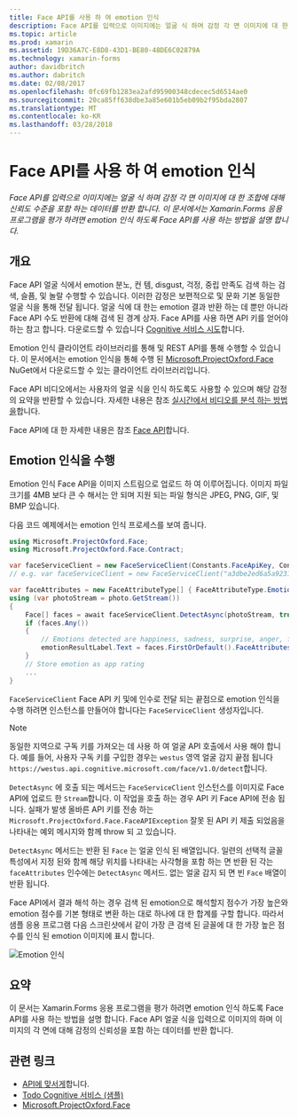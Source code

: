 ```yaml
---
title: Face API를 사용 하 여 emotion 인식
description: Face API를 입력으로 이미지에는 얼굴 식 하며 감정 각 면 이미지에 대 한 조합에 대해 신뢰도 수준을 포함 하는 데이터를 반환 합니다. 이 문서에서는 Xamarin.Forms 응용 프로그램을 평가 하려면 emotion 인식 하도록 Face API를 사용 하는 방법을 설명 합니다.
ms.topic: article
ms.prod: xamarin
ms.assetid: 19D36A7C-E8D8-43D1-BE80-48DE6C02879A
ms.technology: xamarin-forms
author: davidbritch
ms.author: dabritch
ms.date: 02/08/2017
ms.openlocfilehash: 0fc69fb1283ea2afd95900348cdecec5d6514ae0
ms.sourcegitcommit: 20ca85ff638dbe3a85e601b5eb09b2f95bda2807
ms.translationtype: MT
ms.contentlocale: ko-KR
ms.lasthandoff: 03/28/2018
---
```

# <a name="emotion-recognition-using-the-face-api"></a>Face API를 사용 하 여 emotion 인식

_Face API를 입력으로 이미지에는 얼굴 식 하며 감정 각 면 이미지에 대 한 조합에 대해 신뢰도 수준을 포함 하는 데이터를 반환 합니다. 이 문서에서는 Xamarin.Forms 응용 프로그램을 평가 하려면 emotion 인식 하도록 Face API를 사용 하는 방법을 설명 합니다._

## <a name="overview"></a>개요

Face API 얼굴 식에서 emotion 분노, 컨 템, disgust, 걱정, 중립 만족도 검색 하는 검색, 슬픔, 및 놀랄 수행할 수 있습니다. 이러한 감정은 보편적으로 및 문화 기본 동일한 얼굴 식을 통해 전달 됩니다. 얼굴 식에 대 한는 emotion 결과 반환 하는 데 뿐만 아니라 Face API 수도 반환에 대해 검색 된 경계 상자. Face API를 사용 하면 API 키를 얻어야 하는 참고 합니다. 다운로드할 수 있습니다 [Cognitive 서비스 시도](https://azure.microsoft.com/try/cognitive-services/?api=face-api)합니다.

Emotion 인식 클라이언트 라이브러리를 통해 및 REST API를 통해 수행할 수 있습니다. 이 문서에서는 emotion 인식을 통해 수행 된 [Microsoft.ProjectOxford.Face](https://www.nuget.org/packages/Microsoft.ProjectOxford.Face/) NuGet에서 다운로드할 수 있는 클라이언트 라이브러리입니다.

Face API 비디오에서는 사용자의 얼굴 식을 인식 하도록도 사용할 수 있으며 해당 감정의 요약을 반환할 수 있습니다. 자세한 내용은 참조 [실시간에서 비디오를 분석 하는 방법을](/azure/cognitive-services/face/face-api-how-to-topics/howtoanalyzevideo_face/)합니다.

Face API에 대 한 자세한 내용은 참조 [Face API](/azure/cognitive-services/face/overview/)합니다.

## <a name="performing-emotion-recognition"></a>Emotion 인식을 수행

Emotion 인식 Face API을 이미지 스트림으로 업로드 하 여 이루어집니다. 이미지 파일 크기를 4MB 보다 큰 수 해서는 안 되며 지원 되는 파일 형식은 JPEG, PNG, GIF, 및 BMP 있습니다.

다음 코드 예제에서는 emotion 인식 프로세스를 보여 줍니다.

```csharp
using Microsoft.ProjectOxford.Face;
using Microsoft.ProjectOxford.Face.Contract;

var faceServiceClient = new FaceServiceClient(Constants.FaceApiKey, Constants.FaceEndpoint);
// e.g. var faceServiceClient = new FaceServiceClient("a3dbe2ed6a5a9231bb66f9a964d64a12", "https://westus.api.cognitive.microsoft.com/face/v1.0/detect");

var faceAttributes = new FaceAttributeType[] { FaceAttributeType.Emotion };
using (var photoStream = photo.GetStream())
{
    Face[] faces = await faceServiceClient.DetectAsync(photoStream, true, false, faceAttributes);
    if (faces.Any())
    {
        // Emotions detected are happiness, sadness, surprise, anger, fear, contempt, disgust, or neutral.
        emotionResultLabel.Text = faces.FirstOrDefault().FaceAttributes.Emotion.ToRankedList().FirstOrDefault().Key;
    }
    // Store emotion as app rating
    ...
}
```

`FaceServiceClient` Face API 키 및에 인수로 전달 되는 끝점으로 emotion 인식을 수행 하려면 인스턴스를 만들어야 합니다는 `FaceServiceClient` 생성자입니다.

> [!NOTE]
> 동일한 지역으로 구독 키를 가져오는 데 사용 하 여 얼굴 API 호출에서 사용 해야 합니다. 예를 들어, 사용자 구독 키를 구입한 경우는 `westus` 영역 얼굴 감지 끝점 됩니다 `https://westus.api.cognitive.microsoft.com/face/v1.0/detect`합니다.

`DetectAsync` 에 호출 되는 메서드는 `FaceServiceClient` 인스턴스를 이미지로 Face API에 업로드 한 `Stream`합니다. 이 작업을 호출 하는 경우 API 키 Face API에 전송 됩니다. 실패가 발생 올바른 API 키를 전송 하는 `Microsoft.ProjectOxford.Face.FaceAPIException` 잘못 된 API 키 제출 되었음을 나타내는 예외 메시지와 함께 throw 되 고 있습니다.

`DetectAsync` 메서드는 반환 된 `Face` 는 얼굴 인식 된 배열입니다. 일련의 선택적 글꼴 특성에서 지정 된와 함께 해당 위치를 나타내는 사각형을 포함 하는 면 반환 된 각는 `faceAttributes` 인수에는 `DetectAsync` 메서드. 없는 얼굴 감지 되 면 빈 `Face` 배열이 반환 됩니다.

Face API에서 결과 해석 하는 경우 검색 된 emotion으로 해석할지 점수가 가장 높은와 emotion 점수를 기본 형태로 변환 하는 대로 하나에 대 한 합계를 구할 합니다. 따라서 샘플 응용 프로그램 다음 스크린샷에서 같이 가장 큰 검색 된 글꼴에 대 한 가장 높은 점수를 인식 된 emotion 이미지에 표시 합니다.

![](emotion-recognition-images/emotion-recognition.png "Emotion 인식")

## <a name="summary"></a>요약

이 문서는 Xamarin.Forms 응용 프로그램을 평가 하려면 emotion 인식 하도록 Face API를 사용 하는 방법을 설명 합니다. Face API 얼굴 식을 입력으로 이미지의 하며 이미지의 각 면에 대해 감정의 신뢰성을 포함 하는 데이터를 반환 합니다.

## <a name="related-links"></a>관련 링크

- [API에 맞서게](/azure/cognitive-services/face/overview/)합니다.
- [Todo Cognitive 서비스 (샘플)](https://developer.xamarin.com/samples/xamarin-forms/WebServices/TodoCognitiveServices/)
- [Microsoft.ProjectOxford.Face](https://www.nuget.org/packages/Microsoft.ProjectOxford.Face/)
